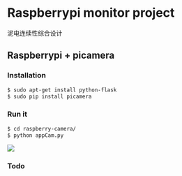 # Raspberrypi monitor project

泥电连续性综合设计




## Raspberrypi + picamera

### Installation

```bash
$ sudo apt-get install python-flask
$ sudo pip install picamera
```

### Run it

```bash
$ cd raspberry-camera/
$ python appCam.py
```

![](image.png)

### Todo
